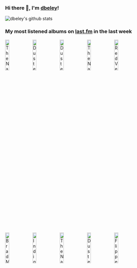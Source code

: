 ### Hi there 👋, I'm [dbeley](https://dbeley.ovh/en)!

![dbeley's github stats](https://github-readme-stats.vercel.app/api?username=dbeley)

### My most listened albums on [last.fm](https://www.last.fm/user/d_beley) in the last week

[<img src='https://lastfm.freetls.fastly.net/i/u/300x300/e442034b94c5573f7dc855fd87d62351.jpg' width='16%' height='16%' alt='The National - Alligator'>](https://www.last.fm/music/the%2bnational/alligator)&nbsp;
[<img src='https://lastfm.freetls.fastly.net/i/u/300x300/5313a74c73ebef3c9d2bb6d3ccf4337f.jpg' width='16%' height='16%' alt='Duster - Stratosphere'>](https://www.last.fm/music/duster/stratosphere)&nbsp;
[<img src='https://lastfm.freetls.fastly.net/i/u/300x300/845716297e338b13a715e43d54f06453.jpg' width='16%' height='16%' alt='Duster - Contemporary Movement'>](https://www.last.fm/music/duster/contemporary%2bmovement)&nbsp;
[<img src='https://lastfm.freetls.fastly.net/i/u/300x300/1718c111d11bce147b42e6ec6b922414.jpg' width='16%' height='16%' alt='The National - Boxer'>](https://www.last.fm/music/the%2bnational/boxer)&nbsp;
[<img src='https://lastfm.freetls.fastly.net/i/u/300x300/72f1de7f673f5746e322467c9df193c6.jpg' width='16%' height='16%' alt='Red Velvet - The Perfect Red Velvet'>](https://www.last.fm/music/red%2bvelvet/the%2bperfect%2bred%2bvelvet)&nbsp;
<br>
[<img src='https://lastfm.freetls.fastly.net/i/u/300x300/ad31f768337cec94d967d6c75236f529.jpg' width='16%' height='16%' alt='Brad Mehldau - Finding Gabriel'>](https://www.last.fm/music/brad%2bmehldau/finding%2bgabriel)&nbsp;
[<img src='https://lastfm.freetls.fastly.net/i/u/300x300/3df94f21acca286411eae70389f73894.jpg' width='16%' height='16%' alt='Indigo De Souza - Any Shape You Take'>](https://www.last.fm/music/indigo%2bde%2bsouza/any%2bshape%2byou%2btake)&nbsp;
[<img src='https://lastfm.freetls.fastly.net/i/u/300x300/69ba464650c24d6983b7ab44ce40adda.png' width='16%' height='16%' alt='The National - Trouble Will Find Me'>](https://www.last.fm/music/the%2bnational/trouble%2bwill%2bfind%2bme)&nbsp;
[<img src='https://lastfm.freetls.fastly.net/i/u/300x300/357fa7a0ba06a9d61b5e7b837ed6ebff.jpg' width='16%' height='16%' alt='Duster - Duster'>](https://www.last.fm/music/duster/duster)&nbsp;
[<img src='https://lastfm.freetls.fastly.net/i/u/300x300/b8aac4bf04964f398acacc407c9dea6a.png' width='16%' height='16%' alt='Flippers Guitar - DOCTOR HEADS WORLD TOWER'>](https://www.last.fm/music/flipper%2527s%2bguitar/doctor%2bhead%2527s%2bworld%2btower)&nbsp;
<br>
